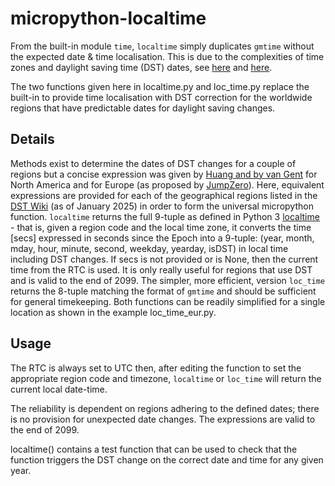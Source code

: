 # micropython-localtime
From the built-in module `time`, `localtime` simply duplicates `gmtime` without the expected date & time localisation. This is due to the complexities of time zones and daylight saving time (DST) dates, see [here](https://github.com/orgs/micropython/discussions/12378) and [here](https://forums.raspberrypi.com/viewtopic.php?t=337259&sid=dc6f7a405e66ee699aa182ff7b802eaf).

The two functions given here in localtime.py and loc_time.py replace the built-in to provide time localisation with DST correction for the worldwide regions that have predictable dates for daylight saving changes.
## Details
Methods exist to determine the dates of DST changes for a couple of regions but a concise expression was given by [Huang and by van Gent](https://www.webexhibits.org/daylightsaving/i.html) for North America and for Europe (as proposed by [JumpZero](https://forum.micropython.org/viewtopic.php?f=2&t=4034)). Here, equivalent expressions are provided for each of the geographical regions listed in the [DST Wiki](https://en.wikipedia.org/wiki/Daylight_saving_time_by_country) (as of January 2025) in order to form the universal micropython function.
`localtime` returns the full 9-tuple as defined in Python 3 [localtime](https://docs.python.org/3/library/time.html) - that is, given a region code and the local time zone, it converts the time [secs] expressed in seconds since the Epoch into a 9-tuple: (year, month, mday, hour, minute, second, weekday, yearday, isDST) in local time including DST changes. If secs is not provided or is None, then the current time from the RTC is used. It is only really useful for regions that use DST and is valid to the end of 2099.
The simpler, more efficient, version `loc_time` returns the 8-tuple matching the format of `gmtime` and should be sufficient for general timekeeping.
Both functions can be readily simplified for a single location as shown in the example loc_time_eur.py.
## Usage
The RTC is always set to UTC then, after editing the function to set the appropriate region code and timezone, `localtime` or `loc_time` will return the current local date-time. 

The reliability is dependent on regions adhering to the defined dates; there is no provision for unexpected date changes. The expressions are valid to the end of 2099.

localtime() contains a test function that can be used to check that the function triggers the DST change on the correct date and time for any given year.
